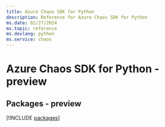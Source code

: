 ```yaml
---
title: Azure Chaos SDK for Python
description: Reference for Azure Chaos SDK for Python
ms.date: 02/27/2024
ms.topic: reference
ms.devlang: python
ms.service: chaos
---
```

# Azure Chaos SDK for Python - preview
## Packages - preview
[!INCLUDE [packages](chaos-index.md)]